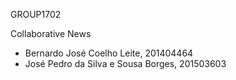 GROUP1702

Collaborative News


* Bernardo José Coelho Leite, 201404464
* José Pedro da Silva e Sousa Borges, 201503603
